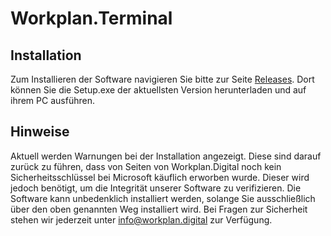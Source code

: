 # Workplan.Terminal

## Installation

Zum Installieren der Software navigieren Sie  bitte zur Seite  [Releases](https://github.com/mrczbl/workplan-terminal/releases). Dort können Sie die Setup.exe der aktuellsten Version herunterladen und auf ihrem PC ausführen.

## Hinweise
Aktuell werden Warnungen bei der Installation angezeigt. Diese sind darauf zurück zu führen, dass von Seiten von Workplan.Digital noch kein Sicherheitsschlüssel bei Microsoft käuflich erworben wurde. Dieser wird jedoch benötigt, um die Integrität unserer Software zu verifizieren. 
Die Software kann unbedenklich installiert werden, solange Sie ausschließlich über den oben genannten Weg installiert wird. Bei Fragen zur Sicherheit stehen wir jederzeit unter info@workplan.digital zur Verfügung.
